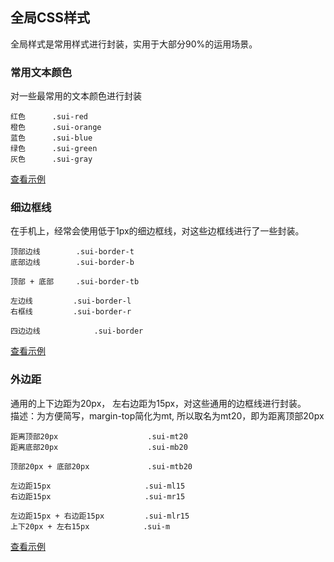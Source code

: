 ## 全局CSS样式
全局样式是常用样式进行封装，实用于大部分90%的运用场景。

### 常用文本颜色
对一些最常用的文本颜色进行封装

	红色		.sui-red
	橙色		.sui-orange
	蓝色		.sui-blue
	绿色		.sui-green
	灰色		.sui-gray
[查看示例](../demo/widget/global/global-color.html)

### 细边框线
在手机上，经常会使用低于1px的细边框线，对这些边框线进行了一些封装。
	
	顶部边线		.sui-border-t
	底部边线		.sui-border-b

	顶部 + 底部		.sui-border-tb
	
	左边线			.sui-border-l
	右框线			.sui-border-r

	四边边线			.sui-border
[查看示例](../demo/widget/global/global-border.html)

### 外边距
通用的上下边距为20px， 左右边距为15px，对这些通用的边框线进行封装。<br/>
描述：为方便简写，margin-top简化为mt,  所以取名为mt20，即为距离顶部20px

	距离顶部20px					.sui-mt20
	距离底部20px					.sui-mb20

	顶部20px + 底部20px				.sui-mtb20
	
	左边距15px						.sui-ml15
	右边距15px						.sui-mr15

	左边距15px + 右边距15px		  .sui-mlr15
	上下20px + 左右15px			   .sui-m
[查看示例](../demo/widget/global/global-margin.html)